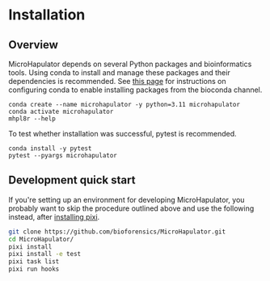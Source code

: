 # Installation

## Overview

MicroHapulator depends on several Python packages and bioinformatics tools.
Using conda to install and manage these packages and their dependencies is recommended.
See [this page](https://bioconda.github.io/user/install.html#set-up-channels) for instructions on configuring conda to enable installing packages from the bioconda channel.

```
conda create --name microhapulator -y python=3.11 microhapulator
conda activate microhapulator
mhpl8r --help
```

To test whether installation was successful, pytest is recommended.

```
conda install -y pytest
pytest --pyargs microhapulator
```


## Development quick start

If you're setting up an environment for developing MicroHapulator, you probably want to skip the procedure outlined above and use the following instead, after [installing pixi](https://pixi.sh/latest/installation/).

```bash
git clone https://github.com/bioforensics/MicroHapulator.git
cd MicroHapulator/
pixi install
pixi install -e test
pixi task list
pixi run hooks
```
